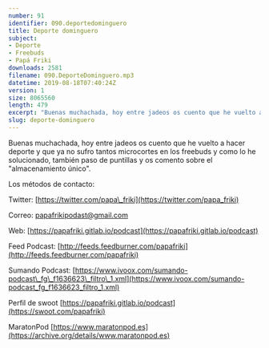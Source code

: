 ```yaml
---
number: 91
identifier: 090.deportedominguero
title: Deporte dominguero
subject:
- Deporte
- Freebuds
- Papá Friki
downloads: 2581
filename: 090.DeporteDominguero.mp3
datetime: 2019-08-18T07:40:24Z
version: 1
size: 8065560
length: 479
excerpt: "Buenas muchachada, hoy entre jadeos os cuento que he vuelto a hacer deporte y que ya no sufro tantos microcortes en los freebuds y como lo he solucionado, también paso de puntillas y os comento sobre el \"almacenamiento único\".\n\nLos métodos de contacto:  \n\nTwitter: [https://twitter.com/papa\\_friki](https://twitter.com/papa_friki)\n\nCorreo: [papafrikipodast@gmail.com](https://archive.org/details/papafrikipodast@gmail.com)\n\nWeb: [https://papafriki.gitlab.io/podcast](https://papafriki.gitlab.io/podcast)\n\nFeed Podcast: [http://feeds.feedburner.com/papafriki](http://feeds.feedburner.com/papafriki)\n\nSumando Podcast: [https://www.ivoox.com/sumando-podcast\\_fg\\_f1636623\\_filtro\\_1.xml](https://www.ivoox.com/sumando-podcast_fg_f1636623_filtro_1.xml)\n\nPerfil de swoot [https://papafriki.gitlab.io/podcast](https://swoot.com/papafriki)\n\nMaratonPod [https://www.maratonpod.es](https://archive.org/details/www.maratonpod.es)"
slug: deporte-dominguero
---
```

Buenas muchachada, hoy entre jadeos os cuento que he vuelto a hacer deporte y que ya no sufro tantos microcortes en los freebuds y como lo he solucionado, también paso de puntillas y os comento sobre el "almacenamiento único".

Los métodos de contacto:

Twitter: [https://twitter.com/papa\_friki](https://twitter.com/papa_friki)

Correo: [papafrikipodast@gmail.com](https://archive.org/details/papafrikipodast@gmail.com)

Web: [https://papafriki.gitlab.io/podcast](https://papafriki.gitlab.io/podcast)

Feed Podcast: [http://feeds.feedburner.com/papafriki](http://feeds.feedburner.com/papafriki)

Sumando Podcast: [https://www.ivoox.com/sumando-podcast\_fg\_f1636623\_filtro\_1.xml](https://www.ivoox.com/sumando-podcast_fg_f1636623_filtro_1.xml)

Perfil de swoot [https://papafriki.gitlab.io/podcast](https://swoot.com/papafriki)

MaratonPod [https://www.maratonpod.es](https://archive.org/details/www.maratonpod.es)